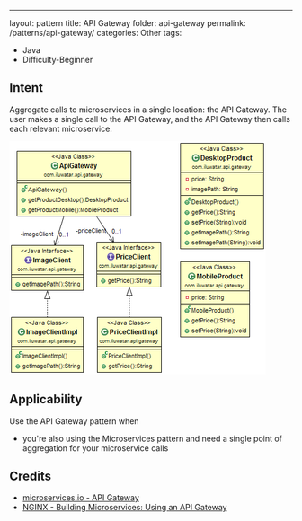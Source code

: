 ---
layout: pattern
title: API Gateway
folder: api-gateway
permalink: /patterns/api-gateway/
categories: Other
tags:
- Java
- Difficulty-Beginner

## Intent

Aggregate calls to microservices in a single location: the API Gateway. The user makes a single
call to the API Gateway, and the API Gateway then calls each relevant microservice.

![alt text](./etc/api-gateway.png "API Gateway")

## Applicability

Use the API Gateway pattern when

* you're also using the Microservices pattern and need a single point of aggregation for your
microservice calls

## Credits

* [microservices.io - API Gateway](http://microservices.io/patterns/apigateway.html)
* [NGINX - Building Microservices: Using an API Gateway](https://www.nginx.com/blog/building-microservices-using-an-api-gateway/)

